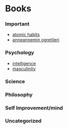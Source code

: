 # Books

### Important

- [atomic habits](./atomic-habits.md)
- [anneannemin ogretileri](./anneannemin-ogretileri.md)

### Psychology

- [intelligence](./intelligence.md)
- [masculinity](./masc-femin.md)

### Science

### Philosophy

### Self Improvement/mind

### Uncategorized
